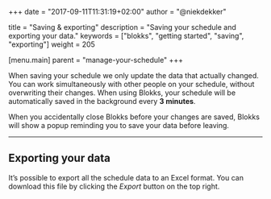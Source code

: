 +++
date            = "2017-09-11T11:31:19+02:00"
author          = "@niekdekker"

title           = "Saving & exporting"
description     = "Saving your schedule and exporting your data."
keywords        = ["blokks", "getting started", "saving", "exporting"]
weight          = 205

[menu.main]
parent          = "manage-your-schedule"
+++

When saving your schedule we only update the data that actually changed. You can work simultaneously with other people on your schedule, without overwriting their changes. When using Blokks, your schedule will be automatically saved in the background every **3 minutes**.

When you accidentally close Blokks before your changes are saved, Blokks will show a popup reminding you to save your data before leaving.

---

## Exporting your data
It’s possible to export all the schedule data to an Excel format. You can download this file by clicking the *Export* button on the top right.